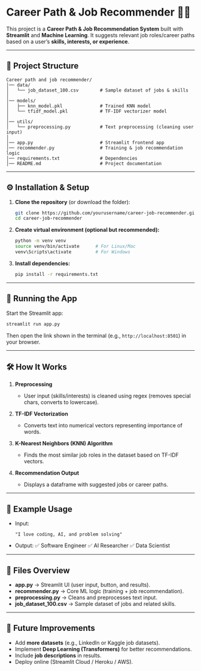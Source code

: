 # Career Path & Job Recommender 🎯💼

This project is a **Career Path & Job Recommendation System** built with **Streamlit** and **Machine Learning**.
It suggests relevant job roles/career paths based on a user’s **skills, interests, or experience**.

---

## 📂 Project Structure

```
Career path and job recommender/
│── data/
│   └── job_dataset_100.csv        # Sample dataset of jobs & skills
│
│── models/
│   ├── knn_model.pkl              # Trained KNN model
│   └── tfidf_model.pkl            # TF-IDF vectorizer model
│
│── utils/
│   └── preprocessing.py           # Text preprocessing (cleaning user input)
│
│── app.py                         # Streamlit frontend app
│── recommender.py                 # Training & job recommendation logic
│── requirements.txt               # Dependencies
│── README.md                      # Project documentation
```

---

## ⚙️ Installation & Setup

1. **Clone the repository** (or download the folder):

   ```bash
   git clone https://github.com/yourusername/career-job-recommender.git
   cd career-job-recommender
   ```

2. **Create virtual environment (optional but recommended):**

   ```bash
   python -m venv venv
   source venv/bin/activate      # For Linux/Mac
   venv\Scripts\activate         # For Windows
   ```

3. **Install dependencies:**

   ```bash
   pip install -r requirements.txt
   ```

---

## 🚀 Running the App

Start the Streamlit app:

```bash
streamlit run app.py
```

Then open the link shown in the terminal (e.g., `http://localhost:8501`) in your browser.

---

## 🛠 How It Works

1. **Preprocessing**

   * User input (skills/interests) is cleaned using regex (removes special chars, converts to lowercase).

2. **TF-IDF Vectorization**

   * Converts text into numerical vectors representing importance of words.

3. **K-Nearest Neighbors (KNN) Algorithm**

   * Finds the most similar job roles in the dataset based on TF-IDF vectors.

4. **Recommendation Output**

   * Displays a dataframe with suggested jobs or career paths.

---

## 📖 Example Usage

* Input:

  ```
  "I love coding, AI, and problem solving"
  ```

* Output:
  ✅ Software Engineer
  ✅ AI Researcher
  ✅ Data Scientist

---

## 📌 Files Overview

* **app.py** → Streamlit UI (user input, button, and results).
* **recommender.py** → Core ML logic (training + job recommendation).
* **preprocessing.py** → Cleans and preprocesses text input.
* **job\_dataset\_100.csv** → Sample dataset of jobs and related skills.

---

## 🔮 Future Improvements

* Add **more datasets** (e.g., LinkedIn or Kaggle job datasets).
* Implement **Deep Learning (Transformers)** for better recommendations.
* Include **job descriptions** in results.
* Deploy online (Streamlit Cloud / Heroku / AWS).
